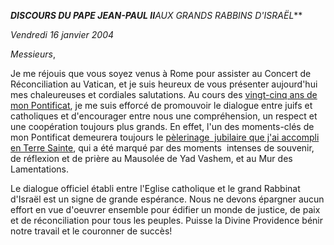 ***DISCOURS DU PAPE JEAN-PAUL II**AUX GRANDS RABBINS D'ISRAËL***

*Vendredi 16 janvier 2004*

*Messieurs*,

Je me réjouis que vous soyez venus à Rome pour assister au Concert de Réconciliation au Vatican, et je suis heureux de vous présenter aujourd'hui mes chaleureuses et cordiales salutations. Au cours des [vingt-cinq ans de mon Pontificat](http://localhost/holy_father/special_features/hf_jp_ii_xxv_fr.htm), je me suis efforcé de promouvoir le dialogue entre juifs et catholiques et d'encourager entre nous une compréhension, un respect et une coopération toujours plus grands. En effet, l'un des moments-clés de mon Pontificat demeurera toujours le [pèlerinage  jubilaire que j'ai accompli en Terre Sainte](/content/john-paul-ii/fr/travels/sub_index/trav_holyland-2000.html), qui a été marqué par des moments  intenses de souvenir, de réflexion et de prière au Mausolée de Yad Vashem, et au Mur des Lamentations.

Le dialogue officiel établi entre l'Eglise catholique et le grand Rabbinat d'Israël est un signe de grande espérance. Nous ne devons épargner aucun effort en vue d'oeuvrer ensemble pour édifier un monde de justice, de paix et de réconciliation pour tous les peuples. Puisse la Divine Providence bénir notre travail et le couronner de succès!